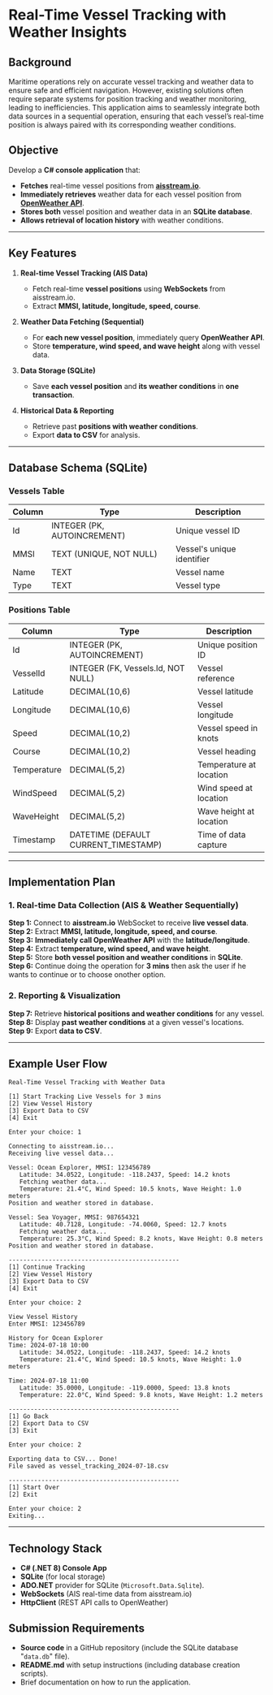 # **Real-Time Vessel Tracking with Weather Insights**  

## **Background**
Maritime operations rely on accurate vessel tracking and weather data to ensure safe and efficient navigation. However, existing solutions often require separate systems for position tracking and weather monitoring, leading to inefficiencies. This application aims to seamlessly integrate both data sources in a sequential operation, ensuring that each vessel’s real-time position is always paired with its corresponding weather conditions.

## **Objective**  
Develop a **C# console application** that:  
- **Fetches** real-time vessel positions from **[aisstream.io](https://aisstream.io/)**.  
- **Immediately retrieves** weather data for each vessel position from **[OpenWeather API](https://openweathermap.org/)**.  
- **Stores both** vessel position and weather data in an **SQLite database**.  
- **Allows retrieval of location history** with weather conditions.  

---

## **Key Features**  

1. **Real-time Vessel Tracking (AIS Data)**  
   - Fetch real-time **vessel positions** using **WebSockets** from aisstream.io.  
   - Extract **MMSI, latitude, longitude, speed, course**.  

2. **Weather Data Fetching (Sequential)**  
   - For **each new vessel position**, immediately query **OpenWeather API**.  
   - Store **temperature, wind speed, and wave height** along with vessel data.  

3. **Data Storage (SQLite)**  
   - Save **each vessel position** and **its weather conditions** in **one transaction**.  

4. **Historical Data & Reporting**  
   - Retrieve past **positions with weather conditions**.  
   - Export **data to CSV** for analysis.  

---

## **Database Schema (SQLite)**  

### **Vessels Table**  
| Column     | Type    | Description |  
|------------|--------|-------------|  
| Id         | INTEGER (PK, AUTOINCREMENT) | Unique vessel ID |  
| MMSI       | TEXT (UNIQUE, NOT NULL) | Vessel's unique identifier |  
| Name       | TEXT | Vessel name |  
| Type       | TEXT | Vessel type |  

### **Positions Table**  
| Column     | Type    | Description |  
|------------|--------|-------------|  
| Id         | INTEGER (PK, AUTOINCREMENT) | Unique position ID |  
| VesselId   | INTEGER (FK, Vessels.Id, NOT NULL) | Vessel reference |  
| Latitude   | DECIMAL(10,6) | Vessel latitude |  
| Longitude  | DECIMAL(10,6) | Vessel longitude |  
| Speed      | DECIMAL(10,2) | Vessel speed in knots |  
| Course     | DECIMAL(10,2) | Vessel heading |  
| Temperature | DECIMAL(5,2) | Temperature at location |  
| WindSpeed  | DECIMAL(5,2) | Wind speed at location |  
| WaveHeight | DECIMAL(5,2) | Wave height at location |  
| Timestamp  | DATETIME (DEFAULT CURRENT_TIMESTAMP) | Time of data capture |  

---

## **Implementation Plan**  

### **1. Real-time Data Collection (AIS & Weather Sequentially)**  
**Step 1:** Connect to **aisstream.io** WebSocket to receive **live vessel data**.  
**Step 2:** Extract **MMSI, latitude, longitude, speed, and course**.  
**Step 3:** **Immediately call OpenWeather API** with the **latitude/longitude**.  
**Step 4:** Extract **temperature, wind speed, and wave height**.  
**Step 5:** Store **both vessel position and weather conditions** in **SQLite**.  
**Step 6:** Continue doing the operation for **3 mins** then ask the user if he wants to continue or to choose onother option.  

### **2. Reporting & Visualization**  
**Step 7:** Retrieve **historical positions and weather conditions** for any vessel.  
**Step 8:** Display **past weather conditions** at a given vessel's locations.  
**Step 9:** Export **data to CSV**.  

---

## **Example User Flow**  

```
Real-Time Vessel Tracking with Weather Data  

[1] Start Tracking Live Vessels for 3 mins 
[2] View Vessel History  
[3] Export Data to CSV  
[4] Exit  

Enter your choice: 1  

Connecting to aisstream.io...  
Receiving live vessel data...  

Vessel: Ocean Explorer, MMSI: 123456789  
   Latitude: 34.0522, Longitude: -118.2437, Speed: 14.2 knots  
   Fetching weather data...  
   Temperature: 21.4°C, Wind Speed: 10.5 knots, Wave Height: 1.0 meters  
Position and weather stored in database.  

Vessel: Sea Voyager, MMSI: 987654321  
   Latitude: 40.7128, Longitude: -74.0060, Speed: 12.7 knots  
   Fetching weather data...  
   Temperature: 25.3°C, Wind Speed: 8.2 knots, Wave Height: 0.8 meters  
Position and weather stored in database.  

-----------------------------------------------  
[1] Continue Tracking  
[2] View Vessel History  
[3] Export Data to CSV  
[4] Exit  

Enter your choice: 2  

View Vessel History  
Enter MMSI: 123456789  

History for Ocean Explorer  
Time: 2024-07-18 10:00  
   Latitude: 34.0522, Longitude: -118.2437, Speed: 14.2 knots  
   Temperature: 21.4°C, Wind Speed: 10.5 knots, Wave Height: 1.0 meters  

Time: 2024-07-18 11:00  
   Latitude: 35.0000, Longitude: -119.0000, Speed: 13.8 knots  
   Temperature: 22.0°C, Wind Speed: 9.8 knots, Wave Height: 1.2 meters  

-----------------------------------------------  
[1] Go Back  
[2] Export Data to CSV  
[3] Exit  

Enter your choice: 2  

Exporting data to CSV... Done!  
File saved as vessel_tracking_2024-07-18.csv  

-----------------------------------------------  
[1] Start Over  
[2] Exit  

Enter your choice: 2  
Exiting... 
```

---

## **Technology Stack**  
- **C# (.NET 8) Console App**  
- **SQLite** (for local storage)  
- **ADO.NET** provider for SQLite (`Microsoft.Data.Sqlite`).  
- **WebSockets** (AIS real-time data from aisstream.io)  
- **HttpClient** (REST API calls to OpenWeather)  

## **Submission Requirements**

- **Source code** in a GitHub repository (include the SQLite database "`data.db`" file).
- **README.md** with setup instructions (including database creation scripts).
- Brief documentation on how to run the application.

